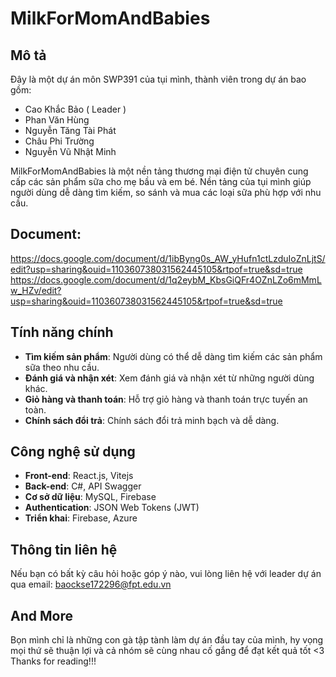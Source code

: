 # MilkForMomAndBabies

## Mô tả

Đây là một dự án môn SWP391 của tụi mình, thành viên trong dự án bao gồm:

- Cao Khắc Bảo ( Leader )
- Phan Văn Hùng
- Nguyễn Tăng Tài Phát
- Châu Phi Trường
- Nguyễn Vũ Nhật Minh

MilkForMomAndBabies là một nền tảng thương mại điện tử chuyên cung cấp các sản phẩm sữa cho mẹ bầu và em bé. Nền tảng của tụi mình giúp người dùng dễ dàng tìm kiếm, so sánh và mua các loại sữa phù hợp với nhu cầu.

## Document:

https://docs.google.com/document/d/1ibByng0s_AW_yHufn1ctLzduIoZnLjtS/edit?usp=sharing&ouid=110360738031562445105&rtpof=true&sd=true
https://docs.google.com/document/d/1q2eybM_KbsGiQFr4OZnLZo6mMmLw_HZv/edit?usp=sharing&ouid=110360738031562445105&rtpof=true&sd=true

## Tính năng chính

- **Tìm kiếm sản phẩm**: Người dùng có thể dễ dàng tìm kiếm các sản phẩm sữa theo nhu cầu.
- **Đánh giá và nhận xét**: Xem đánh giá và nhận xét từ những người dùng khác.
- **Giỏ hàng và thanh toán**: Hỗ trợ giỏ hàng và thanh toán trực tuyến an toàn.
- **Chính sách đổi trả**: Chính sách đổi trả minh bạch và dễ dàng.

## Công nghệ sử dụng

- **Front-end**: React.js, Vitejs
- **Back-end**: C#, API Swagger
- **Cơ sở dữ liệu**: MySQL, Firebase
- **Authentication**: JSON Web Tokens (JWT)
- **Triển khai**: Firebase, Azure

## Thông tin liên hệ

Nếu bạn có bất kỳ câu hỏi hoặc góp ý nào, vui lòng liên hệ với leader dự án qua email: baockse172296@fpt.edu.vn

## And More

Bọn mình chỉ là những con gà tập tành làm dự án đầu tay của mình, hy vọng mọi thứ sẽ thuận lợi và cả nhóm sẽ cùng nhau cố gắng để đạt kết quả tốt <3
Thanks for reading!!!

